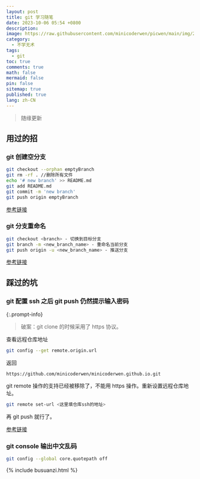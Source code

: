 ```yaml
---
layout: post
title: git 学习随笔
date: 2023-10-06 05:54 +0800
description:
image: https://raw.githubusercontent.com/minicoderwen/picwen/main/img/2023-10-05-1696543005.jpg
category:
  - 不学无术
tags:
  - git
toc: true
comments: true
math: false
mermaid: false
pin: false
sitemap: true
published: true
lang: zh-CN
---
```


> 随缘更新

## 用过的招

### git 创建空分支

```bash
git checkout --orphan emptyBranch
git rm -rf . //删除所有文件
echo '# new branch' >> README.md
git add README.md
git commit -m 'new branch'
git push origin emptyBranch
```

[参考链接](https://juejin.cn/post/6844904056436031496)

### git 分支重命名

```bash
git checkout <branch> - 切换到目标分支
git branch -m <new_branch_name> - 重命名当前分支
git push origin -u <new_branch_name> - 推送分支
```

[参考链接](https://blog.csdn.net/Wustfish/article/details/131411472)

## 踩过的坑

### git 配置 ssh 之后 git push 仍然提示输入密码

{:.prompt-info}

> 破案：git clone 的时候采用了 https 协议。

查看远程仓库地址

```bash
git config --get remote.origin.url
```

返回

```text
https://github.com/minicoderwen/minicoderwen.github.io.git
```

git remote 操作的支持已经被移除了，不能用 https 操作。重新设置远程仓库地址。

```bash
git remote set-url <这里填仓库ssh的地址>
```

再 git push 就行了。

[参考链接](https://www.zhihu.com/question/55865892)

### git console 输出中文乱码

```bash
git config --global core.quotepath off
```

{% include busuanzi.html %}
